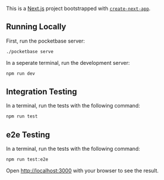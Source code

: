 This is a [Next.js](https://nextjs.org) project bootstrapped with [`create-next-app`](https://nextjs.org/docs/app/api-reference/cli/create-next-app).

## Running Locally

First, run the pocketbase server:

```bash
./pocketbase serve
```

In a seperate terminal, run the development server:

```bash
npm run dev
```

## Integration Testing

In a terminal, run the tests with the following command:

```bash
npm run test
```

## e2e Testing

In a terminal, run the tests with the following command:

```bash
npm run test:e2e
```

Open [http://localhost:3000](http://localhost:3000) with your browser to see the result.